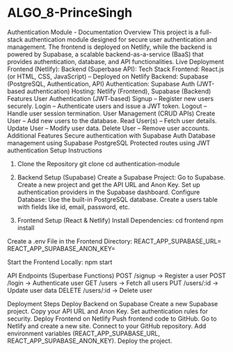 # ALGO_8-PrinceSingh
Authentication Module - Documentation
Overview
This project is a full-stack authentication module designed for secure user authentication and management. The frontend is deployed on Netlify, while the backend is powered by Supabase, a scalable backend-as-a-service (BaaS) that provides authentication, database, and API functionalities.
Live Deployment
Frontend (Netlify): 
Backend (Superbase API): 
Tech Stack
Frontend: React.js (or HTML, CSS, JavaScript) – Deployed on Netlify
Backend: Supabase (PostgreSQL, Authentication, API)
Authentication: Supabase Auth (JWT-based authentication)
Hosting: Netlify (Frontend), Supabase (Backend)
Features
User Authentication (JWT-based)
Signup – Register new users securely.
Login – Authenticate users and issue a JWT token.
Logout – Handle user session termination.
User Management (CRUD APIs)
Create User – Add new users to the database.
Read User(s) – Fetch user details.
Update User – Modify user data.
Delete User – Remove user accounts.
Additional Features
Secure authentication with Supabase Auth
Database management using Supabase PostgreSQL
Protected routes using JWT authentication
Setup Instructions
1. Clone the Repository
git clone <your-repo-link>
cd authentication-module

2. Backend Setup (Supabase)
Create a Supabase Project:
Go to Supabase.
Create a new project and get the API URL and Anon Key.
Set up authentication providers in the Supabase dashboard.
Configure Database:
Use the built-in PostgreSQL database.
Create a users table with fields like id, email, password, etc.
3. Frontend Setup (React & Netlify)
Install Dependencies:
cd frontend
npm install

Create a .env File in the Frontend Directory:
REACT_APP_SUPABASE_URL=<your-supabase-api-url>
REACT_APP_SUPABASE_ANON_KEY=<your-supabase-anon-key>

Start the Frontend Locally:
npm start

API Endpoints (Superbase Functions)
POST /signup → Register a user
POST /login → Authenticate user
GET /users → Fetch all users
PUT /users/:id → Update user data
DELETE /users/:id → Delete user

Deployment Steps
Deploy Backend on Supabase
Create a new Supabase project.
Copy your API URL and Anon Key.
Set authentication rules for security.
Deploy Frontend on Netlify
Push frontend code to GitHub.
Go to Netlify and create a new site.
Connect to your GitHub repository.
Add environment variables (REACT_APP_SUPABASE_URL, REACT_APP_SUPABASE_ANON_KEY).
Deploy the project.
